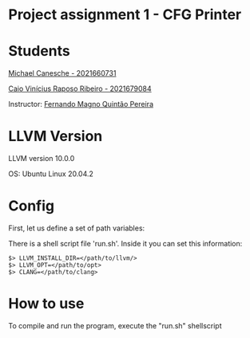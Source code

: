 # Project assignment 1 - CFG Printer

# Students

[Michael Canesche - 2021660731](https://canesche.github.io/)

[Caio Vinícius Raposo Ribeiro - 2021679084](https://github.com/caioraposo)

Instructor: [Fernando Magno Quintão Pereira](https://github.com/pronesto)

# LLVM Version 

LLVM version 10.0.0

OS: Ubuntu Linux 20.04.2

# Config

First, let us define a set of path variables:

There is a shell script file 'run.sh'. Inside it you can set this information:

```
$> LLVM_INSTALL_DIR=</path/to/llvm/>
$> LLVM_OPT=</path/to/opt>
$> CLANG=</path/to/clang>
```

# How to use

To compile and run the program, execute the "run.sh" shellscript
